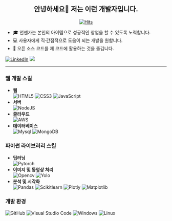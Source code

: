 ## <div align="center">안녕하세요👋 저는 이런 개발자입니다.</div>
<p align="center"> <a href="https://hits.sh/github.com/chanheehi/"><img alt="Hits" src="https://hits.sh/github.com/chanheehi.svg?label=Visitor"/></a> </p>
  
- 🎓 언젠가는 본인의 아이템으로 성공적인 창업을 할 수 있도록 노력합니다.
- 💻 사용자에게 직·간접적으로 도움이 되는 개발을 원합니다.
- 🌱 오픈 소스 코드를 제 코드에 활용하는 것을 즐깁니다.

[![LinkedIn](https://img.shields.io/badge/linkedin-%230077B5.svg?style=for-the-badge&logo=linkedin&logoColor=white)](https://www.linkedin.com/in/chanhui/)
[<img src="https://img.shields.io/badge/Blog-0ABF53?style=for-the-badge&logo=Storyblok&logoColor=white">](https://blog.naver.com/jc603)
* * *
### **웹 개발 스킬**
- **웹**   
![HTML5](https://img.shields.io/badge/html5-%23E34F26.svg?style=for-the-badge&logo=html5&logoColor=white)
![CSS3](https://img.shields.io/badge/css3-%231572B6.svg?style=for-the-badge&logo=css3&logoColor=white)
![JavaScript](https://img.shields.io/badge/javascript-%23323330.svg?style=for-the-badge&logo=javascript&logoColor=%23F7DF1E)
- **서버**   
![NodeJS](https://img.shields.io/badge/node.js-6DA55F?style=for-the-badge&logo=node.js&logoColor=white)
- **클라우드**   
![AWS](https://img.shields.io/badge/AWS-%23FF9900.svg?style=for-the-badge&logo=amazon-aws&logoColor=white)
- **데이터베이스**   
![Mysql](https://img.shields.io/badge/mysql-4479A1?style=for-the-badge&logo=mysql&logoColor=white)
![MongoDB](https://img.shields.io/badge/MongoDB-%234ea94b.svg?style=for-the-badge&logo=mongodb&logoColor=white)

### **파이썬 라이브러리 스킬**
- **딥러닝**   
![Pytorch](https://img.shields.io/badge/pytorch-EE4C2C?style=for-the-badge&logo=pytorch&logoColor=white)
- **이미지 및 동영상 처리**   
![Opencv](https://img.shields.io/badge/opencv-5C3EE8?style=for-the-badge&logo=opencv&logoColor=white)
![Yolo](https://img.shields.io/badge/yolo-09B3AF?style=for-the-badge&logo=yolo&logoColor=white)
- **분석 및 시각화**   
![Pandas](https://img.shields.io/badge/pandas-%23150458.svg?style=for-the-badge&logo=pandas&logoColor=white)
![Scikitlearn](https://img.shields.io/badge/scikitlearn-F7931E?style=for-the-badge&logo=scikitlearn&logoColor=white)
![Plotly](https://img.shields.io/badge/Plotly-%233F4F75.svg?style=for-the-badge&logo=plotly&logoColor=white)
![Matplotlib](https://img.shields.io/badge/Matplotlib-%23EAEAEA.svg?style=for-the-badge&logo=Matplotlib&logoColor=black)


### **개발 환경**
![GitHub](https://img.shields.io/badge/github-%23121011.svg?style=for-the-badge&logo=github&logoColor=white)
![Visual Studio Code](https://img.shields.io/badge/Visual%20Studio%20Code-0078d7.svg?style=for-the-badge&logo=visual-studio-code&logoColor=white)
![Windows](https://img.shields.io/badge/Windows-0078D6?style=for-the-badge&logo=windows&logoColor=white)
![Linux](https://img.shields.io/badge/Linux-FCC624?style=for-the-badge&logo=linux&logoColor=black)
